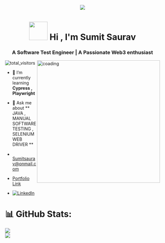 <p align="center"> <img src="https://repository-images.githubusercontent.com/588181932/e36ec678-7984-4cdd-8e4c-a3932772ff8e"/> </p>
<h1 align="center"><span><img height='60px' width='60px' src="https://media.tenor.com/lGBkMdCSr-EAAAAi/bye-smile.gif"> Hi </span>, I'm Sumit Saurav </h1>
<h3 align="center">A Software Test Engineer | A Passionate Web3 enthusiast </h3>
<img align = "right" alt = 'coading' width = "400" src="https://techsable.com/wp-content/uploads/2018/10/Tehsable.com-minion.gif">
<p align="left"> <img src="https://komarev.com/ghpvc/?username=sumit021995&label=Profile%20views&color=0e75b6&style=flat" alt="total_visitors" /> </p>

- 🌱 I’m currently learning **Cypress , Playwright**

- 💬 Ask me about **  JAVA , MANUAL SOFTWARE TESTING , SELENIUM WEB DRIVER  **

- <p align="left"> <a href="mailto:sumitofficial021995@gmail.com"><img weight="15px" height="15px" src="https://upload.wikimedia.org/wikipedia/commons/thumb/7/7e/Gmail_icon_%282020%29.svg/512px-Gmail_icon_%282020%29.svg.png?20221017173631"/>Sumitsaurav@onmail.com</a></p>
- <p align="left"><a href="https://sumitsauravportfolio.netlify.app/">Portfolio Link</a></p>

-  [![LinkedIn](https://img.shields.io/badge/LinkedIn-%230077B5.svg?logo=linkedin&logoColor=white)](https://linkedin.com/in/sumit-saurav-3388b5112)
  
# 📊 GitHub Stats:
![](https://github-readme-stats.vercel.app/api/top-langs/?username=Sumit021995&theme=algolia&hide_border=false&include_all_commits=true&count_private=false&layout=compact)<br/>
![](https://github-readme-streak-stats.herokuapp.com/?user=Sumit021995&theme=algolia&hide_border=false)<br/>

